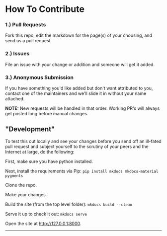 # How To Contribute

### 1.) Pull Requests  
Fork this repo, edit the markdown for the page(s) of your choosing, and send us a pull request.

### 2.) Issues
File an issue with your change or addition and someone will get it added.

### 3.) Anonymous Submission
If you have something you'd like added but don't want attributed to you, contact one of the maintainers and we'll slide it in without your name attached.

**NOTE:** New requests will be handled in that order.  Working PR's will always get posted long before manual changes.

## "Development"

To test this out locally and see your changes before you send off an ill-fated pull request and subject yourself to the scrutiny of your peers and the Internet at large, do the following:

First, make sure you have python installed.

Next, install the requirements via Pip: `pip install mkdocs mkdocs-material pygments`

Clone the repo.

Make your changes.

Build the site (from the top level folder): `mkdocs build --clean`

Serve it up to check it out: `mkdocs serve`

Open the site at http://127.0.0.1:8000. 

---